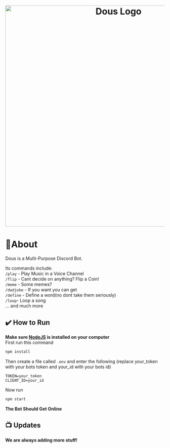 # <div align="center"><a href="https://replit.com/@habeel/Dous#index.js" target="_blank"><img alt="Dous Logo" src="https://cdn.discordapp.com/attachments/1041381301309161473/1044261316027752478/dous-transparent.png" width="700" height="700"></a></div>
# 🍁About
Dous is a Multi-Purpose Discord Bot.
<br>

Its  commands include:<br>
`/play` - Play Music in a Voice Channel<br>
`/flip` - Cant decide on anything? Flip a Coin!<br>
`/meme` - Some memes?<br>
`/dadjoke` - If you want you can get<br>
`/define` - Define a word(no dont take them seriously)<br>
`/loop`- Loop a song<br>
… and much more<br>

## ✔️ How to Run
**Make sure [NodeJS](https://nodejs.org/en/download/) is installed on your computer**<br>
First run this command
```sh
npm install
```
Then create a file called ```.env``` and enter the following (replace your_token with your bots token and your_id with your bots id)
```env
TOKEN=your_token
CLIENT_ID=your_id
```
Now run 
```sh
npm start
```
<b>The Bot Should Get Online<b>


## 📺 Updates
We are always adding more stuff!
